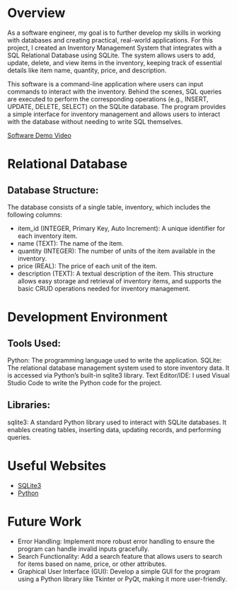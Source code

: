 # Overview

As a software engineer, my goal is to further develop my skills in working with databases and creating practical, real-world applications. For this project, I created an Inventory Management System that integrates with a SQL Relational Database using SQLite. The system allows users to add, update, delete, and view items in the inventory, keeping track of essential details like item name, quantity, price, and description.

This software is a command-line application where users can input commands to interact with the inventory. Behind the scenes, SQL queries are executed to perform the corresponding operations (e.g., INSERT, UPDATE, DELETE, SELECT) on the SQLite database. The program provides a simple interface for inventory management and allows users to interact with the database without needing to write SQL themselves.

[Software Demo Video](https://vimeo.com/1030414407?share=copy#t=0)

# Relational Database

## Database Structure:
The database consists of a single table, inventory, which includes the following columns:

- item_id (INTEGER, Primary Key, Auto Increment): A unique identifier for each inventory item.
- name (TEXT): The name of the item.
- quantity (INTEGER): The number of units of the item available in the inventory.
- price (REAL): The price of each unit of the item.
- description (TEXT): A textual description of the item.
This structure allows easy storage and retrieval of inventory items, and supports the basic CRUD operations needed for inventory management.

# Development Environment

## Tools Used:
Python: The programming language used to write the application.
SQLite: The relational database management system used to store inventory data. It is accessed via Python’s built-in sqlite3 library.
Text Editor/IDE: I used Visual Studio Code to write the Python code for the project.

## Libraries:
sqlite3: A standard Python library used to interact with SQLite databases. It enables creating tables, inserting data, updating records, and performing queries.

# Useful Websites

- [SQLite3](https://docs.python.org/3/library/sqlite3.html)
- [Python](https://www.python.org/)

# Future Work

- Error Handling: Implement more robust error handling to ensure the program can handle invalid inputs gracefully.
- Search Functionality: Add a search feature that allows users to search for items based on name, price, or other attributes.
- Graphical User Interface (GUI): Develop a simple GUI for the program using a Python library like Tkinter or PyQt, making it more user-friendly.